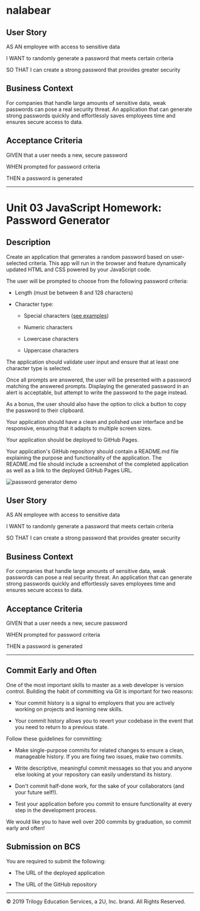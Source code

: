 # nalabear

## User Story

AS AN employee with access to sensitive data

I WANT to randomly generate a password that meets certain criteria

SO THAT I can create a strong password that provides greater security

## Business Context

For companies that handle large amounts of sensitive data, weak passwords can pose a real security threat. An application that can generate strong passwords quickly and effortlessly saves employees time and ensures secure access to data.

## Acceptance Criteria

GIVEN that a user needs a new, secure password

WHEN prompted for password criteria

THEN a password is generated

- - -











# Unit 03 JavaScript Homework: Password Generator

## Description

Create an application that generates a random password based on user-selected criteria. This app will run in the browser and feature dynamically updated HTML and CSS powered by your JavaScript code.

The user will be prompted to choose from the following password criteria:

* Length (must be between 8 and 128 characters)

* Character type:

  * Special characters ([see examples](https://www.owasp.org/index.php/Password_special_characters))

  * Numeric characters

  * Lowercase characters

  * Uppercase characters

The application should validate user input and ensure that at least one character type is selected.

Once all prompts are answered, the user will be presented with a password matching the answered prompts. Displaying the generated password in an alert is acceptable, but attempt to write the password to the page instead.

As a bonus, the user should also have the option to click a button to copy the password to their clipboard.

Your application should have a clean and polished user interface and be responsive, ensuring that it adapts to multiple screen sizes.

Your application should be deployed to GitHub Pages.

Your application's GitHub repository should contain a README.md file explaining the purpose and functionality of the application. The README.md file should include a screenshot of the completed application as well as a link to the deployed GitHub Pages URL.

![password generator demo](./Assets/03-JavaScript-homework-demo.png)

## User Story

AS AN employee with access to sensitive data

I WANT to randomly generate a password that meets certain criteria

SO THAT I can create a strong password that provides greater security

## Business Context

For companies that handle large amounts of sensitive data, weak passwords can pose a real security threat. An application that can generate strong passwords quickly and effortlessly saves employees time and ensures secure access to data.

## Acceptance Criteria

GIVEN that a user needs a new, secure password

WHEN prompted for password criteria

THEN a password is generated

- - -

## Commit Early and Often

One of the most important skills to master as a web developer is version control. Building the habit of committing via Git is important for two reasons:

* Your commit history is a signal to employers that you are actively working on projects and learning new skills.

* Your commit history allows you to revert your codebase in the event that you need to return to a previous state.

Follow these guidelines for committing:

* Make single-purpose commits for related changes to ensure a clean, manageable history. If you are fixing two issues, make two commits.

* Write descriptive, meaningful commit messages so that you and anyone else looking at your repository can easily understand its history.

* Don't commit half-done work, for the sake of your collaborators (and your future self!).

* Test your application before you commit to ensure functionality at every step in the development process.

We would like you to have well over 200 commits by graduation, so commit early and often!

## Submission on BCS

You are required to submit the following:

* The URL of the deployed application

* The URL of the GitHub repository

- - -
© 2019 Trilogy Education Services, a 2U, Inc. brand. All Rights Reserved.
